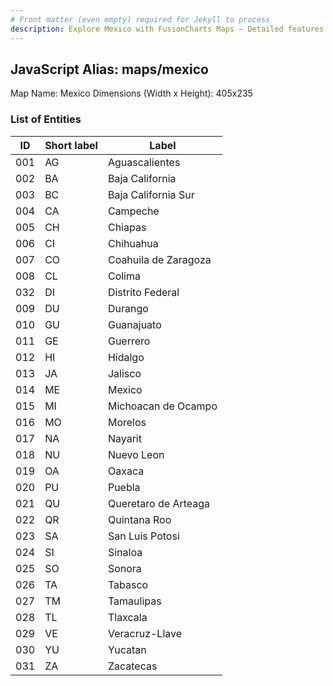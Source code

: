```yaml
---
# Front matter (even empty) required for Jekyll to process
description: Explore Mexico with FusionCharts Maps – Detailed features for seamless integration. Try now & enhance your data visualization today! 
---
```


## JavaScript Alias: maps/mexico

Map Name: Mexico
Dimensions (Width x Height): 405x235





### List of Entities

ID | Short label | Label
---|---|---|
001|AG|Aguascalientes
002|BA|Baja California
003|BC|Baja California Sur
004|CA|Campeche
005|CH|Chiapas
006|CI|Chihuahua
007|CO|Coahuila de Zaragoza
008|CL|Colima
032|DI|Distrito Federal
009|DU|Durango
010|GU|Guanajuato
011|GE|Guerrero
012|HI|Hidalgo
013|JA|Jalisco
014|ME|Mexico
015|MI|Michoacan de Ocampo
016|MO|Morelos
017|NA|Nayarit
018|NU|Nuevo Leon
019|OA|Oaxaca
020|PU|Puebla
021|QU|Queretaro de Arteaga
022|QR|Quintana Roo
023|SA|San Luis Potosi
024|SI|Sinaloa
025|SO|Sonora
026|TA|Tabasco
027|TM|Tamaulipas
028|TL|Tlaxcala
029|VE|Veracruz-Llave
030|YU|Yucatan
031|ZA|Zacatecas


